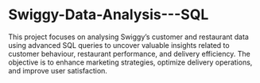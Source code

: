 # Swiggy-Data-Analysis---SQL
This project focuses on analysing Swiggy’s customer and restaurant data using advanced SQL queries to uncover valuable insights related to customer behaviour, restaurant performance, and delivery efficiency. The objective is to enhance marketing strategies, optimize delivery operations, and improve user satisfaction.
